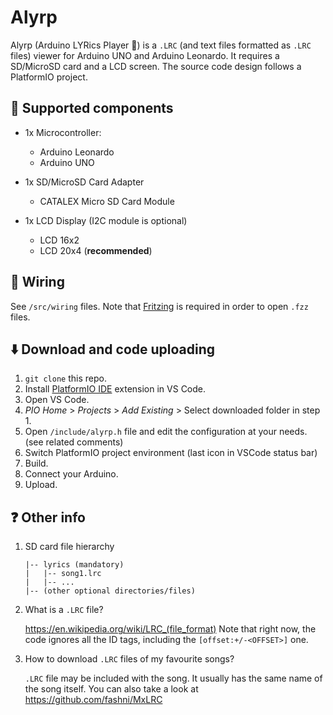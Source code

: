 # Alyrp
Alyrp (Arduino LYRics Player :microphone:) is a `.LRC` (and text files formatted as `.LRC` files) viewer for Arduino UNO and Arduino Leonardo. It requires a SD/MicroSD card and a LCD screen. The source code design follows a PlatformIO project.

## :satellite: Supported components
- 1x Microcontroller:
  - Arduino Leonardo
  - Arduino UNO
  
- 1x SD/MicroSD Card Adapter
  - CATALEX Micro SD Card Module

- 1x LCD Display (I2C module is optional)
  - LCD 16x2
  - LCD 20x4 (**recommended**)

## :electric_plug: Wiring
See `/src/wiring` files. Note that [Fritzing](https://www.filehorse.com/download-fritzing-64/) is required in order to open `.fzz` files.

## :arrow_down: Download and code uploading

1. `git clone` this repo.
2. Install [PlatformIO IDE](https://marketplace.visualstudio.com/items?itemName=platformio.platformio-ide) extension in VS Code.
3. Open VS Code.
4. *PIO Home* > *Projects* > *Add Existing* > Select downloaded folder in step 1.
5. Open `/include/alyrp.h` file and edit the configuration at your needs. (see related comments)
6. Switch PlatformIO project environment (last icon in VSCode status bar) 
7. Build.
8. Connect your Arduino.
9. Upload.

## :question: Other info
1. SD card file hierarchy
   ```
   |-- lyrics (mandatory)
   |   |-- song1.lrc
   |   |-- ...
   |-- (other optional directories/files)
   ```
2. What is a `.LRC` file? 

   https://en.wikipedia.org/wiki/LRC_(file_format)
   Note that right now, the code ignores all the ID tags, including the `[offset:+/-<OFFSET>]` one.
   
3. How to download `.LRC` files of my favourite songs?
   
   `.LRC` file may be included with the song. It usually has the same name of the song itself. You can also take a look at https://github.com/fashni/MxLRC
